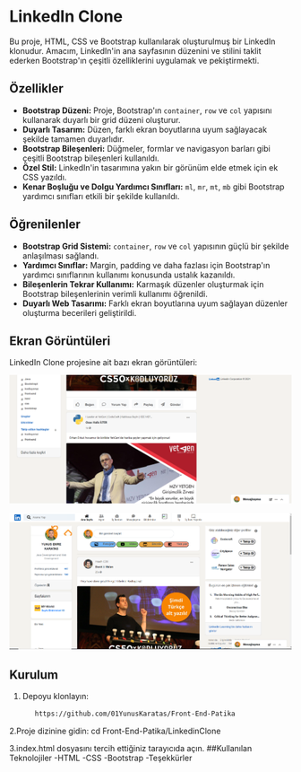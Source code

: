 # LinkedIn Clone

Bu proje, HTML, CSS ve Bootstrap kullanılarak oluşturulmuş bir LinkedIn klonudur. Amacım, LinkedIn'in ana sayfasının düzenini ve stilini taklit ederken Bootstrap'ın çeşitli özelliklerini uygulamak ve pekiştirmekti.

## Özellikler

- **Bootstrap Düzeni:** Proje, Bootstrap'ın `container`, `row` ve `col` yapısını kullanarak duyarlı bir grid düzeni oluşturur.
- **Duyarlı Tasarım:** Düzen, farklı ekran boyutlarına uyum sağlayacak şekilde tamamen duyarlıdır.
- **Bootstrap Bileşenleri:** Düğmeler, formlar ve navigasyon barları gibi çeşitli Bootstrap bileşenleri kullanıldı.
- **Özel Stil:** LinkedIn'in tasarımına yakın bir görünüm elde etmek için ek CSS yazıldı.
- **Kenar Boşluğu ve Dolgu Yardımcı Sınıfları:** `ml`, `mr`, `mt`, `mb` gibi Bootstrap yardımcı sınıfları etkili bir şekilde kullanıldı.

## Öğrenilenler

- **Bootstrap Grid Sistemi:** `container`, `row` ve `col` yapısının güçlü bir şekilde anlaşılması sağlandı.
- **Yardımcı Sınıflar:** Margin, padding ve daha fazlası için Bootstrap'ın yardımcı sınıflarının kullanımı konusunda ustalık kazanıldı.
- **Bileşenlerin Tekrar Kullanımı:** Karmaşık düzenler oluşturmak için Bootstrap bileşenlerinin verimli kullanımı öğrenildi.
- **Duyarlı Web Tasarımı:** Farklı ekran boyutlarına uyum sağlayan düzenler oluşturma becerileri geliştirildi.

## Ekran Görüntüleri

LinkedIn Clone projesine ait bazı ekran görüntüleri:

![LinkedIn Clone](https://github.com/01YunusKaratas/Front-End-Patika/blob/main/LinkedinClone/img/Ekran%20g%C3%B6r%C3%BCnt%C3%BCs%C3%BC%202024-08-24%20032515.png)

![LinkedIn Clone](https://github.com/01YunusKaratas/Front-End-Patika/blob/main/LinkedinClone/img/linkedin%20Clone.png)

## Kurulum

1. Depoyu klonlayın:
   ```bash
      https://github.com/01YunusKaratas/Front-End-Patika
   
2.Proje dizinine gidin:
    cd Front-End-Patika/LinkedinClone

3.index.html dosyasını tercih ettiğiniz tarayıcıda açın.
##Kullanılan Teknolojiler
-HTML
-CSS
-Bootstrap
-Teşekkürler


